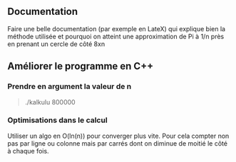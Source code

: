 ## Documentation

Faire une belle documentation (par exemple en LateX) qui explique bien la méthode utilisée et pourquoi on atteint une approximation de Pi à 1/n près en prenant un cercle de côté 8xn 

## Améliorer le programme en C++

### Prendre en argument la valeur de n

> ./kalkulu 800000

### Optimisations dans le calcul

Utiliser un algo en O(ln(n)) pour converger plus vite. Pour cela compter non pas par ligne ou colonne mais par carrés dont on diminue de moitié le côté à chaque fois.

